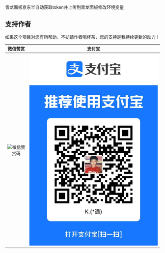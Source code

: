 青龙面板京东半自动获取token并上传到青龙面板修改环境变量

## 支持作者

如果这个项目对您有所帮助，不妨请作者喝杯茶，您的支持是我持续更新的动力！

| 微信赞赏 | 支付宝 |
| :---: | :---: |
| ![微信赞赏码](about/wx.png) | ![支付宝收款码](about/zfb.jpg) |